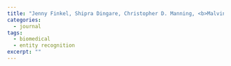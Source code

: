 ```yaml
---
title: "Jenny Finkel, Shipra Dingare, Christopher D. Manning, <b>Malvina Nissim</b>, Beatrice Alex, and Claire Grover. Exploring the Boundaries: Gene and Protein Identification in Biomedical Text. <i>BMC Bioinformatics</i>, 6(Suppl 1):S1, 2005."
categories: 
  - journal
tags:
  - biomedical
  - entity recognition
excerpt: ""
---
```


